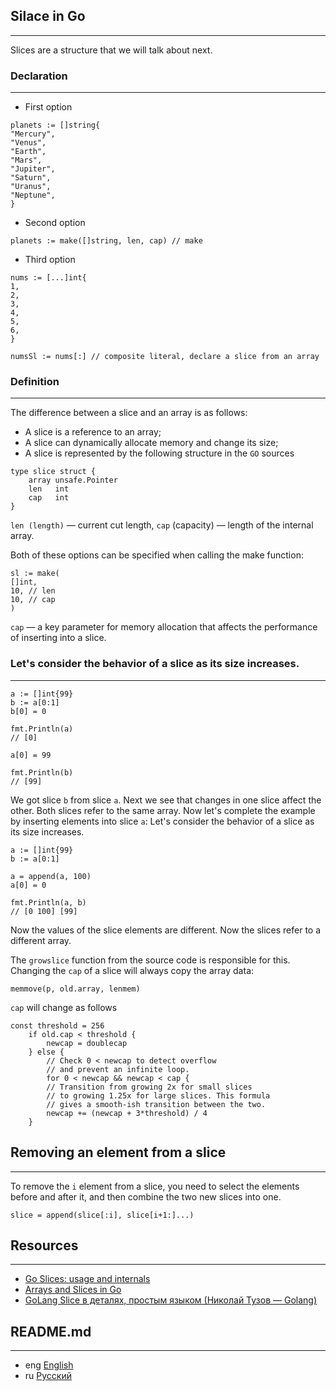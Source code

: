 ## Silace in Go
***
Slices are a structure that we will talk about next.
### Declaration
***
- First option
```golang
planets := []string{
"Mercury",
"Venus",
"Earth",
"Mars",
"Jupiter",
"Saturn",
"Uranus",
"Neptune",
}
```

- Second option
```golang
planets := make([]string, len, cap) // make
```

- Third option
```golang
nums := [...]int{
1,
2,
3,
4,
5,
6,
}

numsSl := nums[:] // composite literal, declare a slice from an array
```
### Definition
***
The difference between a slice and an array is as follows:

- A slice is a reference to an array;
- A slice can dynamically allocate memory and change its size;
- A slice is represented by the following structure in the `GO` sources

```golang
type slice struct {
    array unsafe.Pointer
    len   int
    cap   int
}
```
`len (length)` — current cut length, `cap` (capacity) — length of the internal array.

Both of these options can be specified when calling the make function:
```golang
sl := make(
[]int,
10, // len
10, // cap
)
```
`cap` — a key parameter for memory allocation that affects the performance of inserting into a slice.

### Let's consider the behavior of a slice as its size increases.
***
```golang
a := []int{99}
b := a[0:1]
b[0] = 0

fmt.Println(a)
// [0]

a[0] = 99

fmt.Println(b)
// [99]
```

We got slice `b` from slice `a`. Next we see that changes in one slice affect the other. Both slices refer to the same array.
Now let's complete the example by inserting elements into slice `a`:
Let's consider the behavior of a slice as its size increases.
```golang
a := []int{99}
b := a[0:1]

a = append(a, 100)
a[0] = 0

fmt.Println(a, b)
// [0 100] [99]
```
Now the values of the slice elements are different. Now the slices refer to a different array.

The `growslice` function from the source code is responsible for this.
Changing the `cap` of a slice will always copy the array data:
```golang
memmove(p, old.array, lenmem)
```
`cap` will change as follows
```golang
const threshold = 256
    if old.cap < threshold {
        newcap = doublecap
    } else {
        // Check 0 < newcap to detect overflow
        // and prevent an infinite loop.
        for 0 < newcap && newcap < cap {
        // Transition from growing 2x for small slices
        // to growing 1.25x for large slices. This formula
        // gives a smooth-ish transition between the two.
        newcap += (newcap + 3*threshold) / 4
	}
```

## Removing an element from a slice
***
To remove the `i` element from a slice, you need to select the elements before and after it,
and then combine the two new slices into one.
```golang
slice = append(slice[:i], slice[i+1:]...)
```

## Resources
***
- [Go Slices: usage and internals](https://go.dev/blog/slices-intro)
- [Arrays and Slices in Go](https://www.digitalocean.com/community/tutorials/understanding-arrays-and-slices-in-go)
- [GoLang Slice в деталях, простым языком (Николай Тузов — Golang)](https://www.youtube.com/watch?v=10LW7NROfOQ&ab_channel=%D0%9D%D0%B8%D0%BA%D0%BE%D0%BB%D0%B0%D0%B9%D0%A2%D1%83%D0%B7%D0%BE%D0%B2%E2%80%94Golang)

## README.md
***

- eng [English](https://github.com/lumorow/golang-interview-preparation/blob/main/Basic/slice/README.md)
- ru [Русский](https://github.com/lumorow/golang-interview-preparation/blob/main/Basic/slice/README.ru.md)
